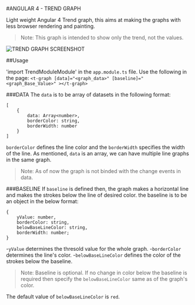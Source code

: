 #ANGULAR 4 - TREND GRAPH

Light weight Angular 4 Trend graph, this aims at making the graphs with less browser rendering and painting.
>Note: This graph is intended to show only the trend, not the values.

![TREND GRAPH SCREENSHOT](https://image.ibb.co/dm3NVF/trend_graph.png)

##Usage

'import TrendModuleModule' in the `app.module.ts` file.
Use the following in the page:
`<t-graph [data]="<graph_data>" [baseline]="<graph_Base_Value>" ></t-graph>`

###DATA
The `data` is to be array of datasets in the following format:
```
[
    {
        data: Array<number>,
        borderColor: string,
        borderWidth: number
    }     
]
```
`borderColor` defines the line color and the `borderWidth` specifies the width of the line.
As mentioned, `data` is an array, we can have multiple line graphs in the same graph.

>Note: As of now the graph is not binded with the change events in data.

###BASELINE
If `baseline` is defined then, the graph makes a horizontal line and makes the strokes below the line of desired color. 
the baseline is to be an object in the below format:

```
{
    yValue: number,
    borderColor: string,
    belowBaseLineColor: string,
    borderWidth: number;
}
```
-`yValue` determines the thresold value for the whole graph.
-`borderColor` determines the line's color.
-`belowBaseLineColor` defines the color of the strokes below the baseline.

> Note: Baseline is optional. If no change in color below the baseline is required then specify the `belowBaseLineColor` same as of the graph's color.

The default value of `belowBaseLineColor` is `red`.



